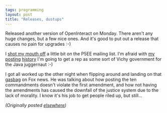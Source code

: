 ```yaml
---
tags: programming
layout: post
title: "Releases, dustups"
---
```




<p>Released another version of OpenInteract on Monday. There aren't any huge changes, but a few nice ones. And it's good to put out a release that causes no pain for upgrades :-)</p>

<p>I <a href="http://archive.develooper.com/p5ee%40perl.org/msg00759.html">shot my mouth off</a> a little bit on the P5EE mailing list. I'm afraid with <a href="http://use.perl.org/comments.pl?sid=3190&cid=4426">my</a> <a href="http://use.perl.org/comments.pl?sid=3190&cid=4400">posting</a> <a href="http://perlmonks.org/index.pl?node_id=144238">history</a> I'm going to get a rep as some sort of Vichy government for the Java juggernaut :-)</p>

<p>I got all worked up the other night when flipping around and landing on that <a href="http://www.foxnews.com/oreilly/">gasbag</a> on Fox news. He was talking about how posting the ten commandments doesn't violate the first amendment, and how not having the amendments has caused the downfall of the justice system due to the lack of morality. I know it's his job to get people riled up, but still...</p>


<p><em>(Originally posted <a href="http://use.perl.org/~lachoy/journal/3156">elsewhere</a>)</em></p>


